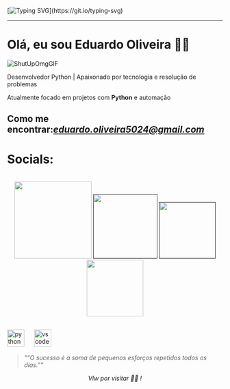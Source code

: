[![Typing SVG](https://readme-typing-svg.herokuapp.com?font=Poppins&width=650&height=30&lines=print(+%22Olá+Garotos(as)!+de+programa,+bem+vindos+ao+Git+Hub%22+))](https://git.io/typing-svg)


---
# Olá, eu sou Eduardo Oliveira 👨‍💻







![ShutUpOmgGIF](https://github.com/user-attachments/assets/34a1c520-5d10-422b-9476-695e12091ea1)




 Desenvolvedor Python | Apaixonado por tecnologia e resolução de problemas

 Atualmente focado em projetos com **Python** e automação


 Como me encontrar:*eduardo.oliveira5024@gmail.com*
---

#  Socials:
<br>
 <div align="center">
 <a href="https://www.instagram.com/__eduardoo13" target="_blank"><img src="https://img.shields.io/badge/-Instagram-%23E4405F?style=for-the-badge&logo=instagram&logoColor=white" width = "180" target="_blank"></a>
    <a href="" target="_blank"><img src="https://img.shields.io/badge/Discord-7289DA?style=for-the-badge&logo=discord&logoColor=white" width = "150" target="_blank"></a> 
    <a href = ""><img src="https://img.shields.io/badge/-Gmail-%23333?style=for-the-badge&logo=gmail&logoColor=white"  width = "132" target="_blank"></a>
    <a href="https://www.linkedin.com/in/mateus-de-sousa-810310236/" target="_blank"><img src="https://img.shields.io/badge/-LinkedIn-%230077B5?style=for-the-badge&logo=linkedin&logoColor=white" width = "132" target="_blank"></a> 
  </div>
<br>


  <img src="https://cdn.jsdelivr.net/gh/devicons/devicon/icons/python/python-original.svg" height="40" alt="python logo"  />   <img width="15" />
  <img src="https://cdn.jsdelivr.net/gh/devicons/devicon/icons/vscode/vscode-original.svg" height="40" alt="vscode logo"  />





> _"“O sucesso é a soma de pequenos esforços repetidos todos os dias.”"_




<p align="center"><i> Vlw por visitar 👨‍💻 ! </i></p>






